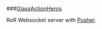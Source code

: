 ###[GlassActionHeros](https://github.com/GlassActionHeroes/ClashOfTheCoders)

RoR Websocket server with [Pusher](http://pusher.com/).

